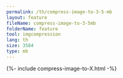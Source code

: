 ```yaml
---
permalink: /th/compress-image-to-3-5-mb
layout: feature
fileName: compress-image-to-3-5mb
folderName: feature
tool: imgcompression
lang: th
size: 3584
type: mb
---
```


{%- include compress-image-to-X.html -%}
